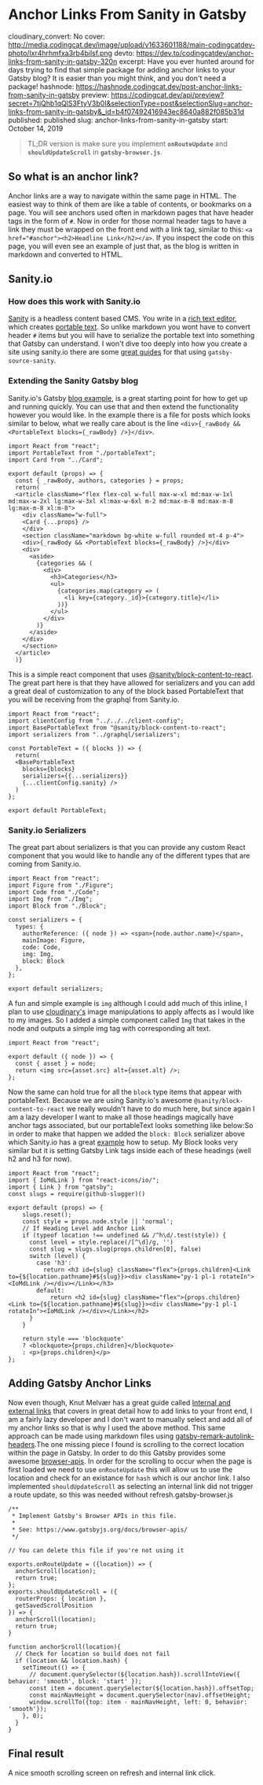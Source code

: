 # Anchor Links From Sanity in Gatsby

cloudinary_convert: No
cover: http://media.codingcat.dev/image/upload/v1633601188/main-codingcatdev-photo/lxr4hrhmfxa3rb4bilsf.png
devto: https://dev.to/codingcatdev/anchor-links-from-sanity-in-gatsby-320n
excerpt: Have you ever hunted around for days trying to find that simple package for adding anchor links to your Gatsby blog? It is easier than you might think, and you don't need a package!
hashnode: https://hashnode.codingcat.dev/post-anchor-links-from-sanity-in-gatsby
preview: https://codingcat.dev/api/preview?secret=7tjQhb1qQlS3FtyV3b0I&selectionType=post&selectionSlug=anchor-links-from-sanity-in-gatsby&_id=b4f07492416943ec8640a882f085b31d
published: published
slug: anchor-links-from-sanity-in-gatsby
start: October 14, 2019

> TL;DR version is make sure you implement **`onRouteUpdate`** and **`shouldUpdateScroll`** in **`gatsby-browser.js`**.
> 

## So what is an anchor link?

Anchor links are a way to navigate within the same page in HTML. The easiest way to think of them are like a table of contents, or bookmarks on a page. You will see anchors used often in markdown pages that have header tags in the form of `#`. Now in order for those normal header tags to have a link they must be wrapped on the front end with a link tag, similar to this: `<a href="#anchor"><h2>Headline Link</h2></a>`. If you inspect the code on this page, you will even see an example of just that, as the blog is written in markdown and converted to HTML.

## Sanity.io

### How does this work with Sanity.io

[Sanity](https://www.sanity.io/) is a headless content based CMS. You write in a [rich text editor](https://www.sanity.io/docs/what-you-need-to-know-about-block-text), which creates [portable text](https://www.portabletext.org/). So unlike markdown you wont have to convert header `#` items but you will have to serialize the portable text into something that Gatsby can understand. I won't dive too deeply into how you create a site using sanity.io there are some [great guides](https://www.gatsbyjs.org/packages/gatsby-source-sanity/?=sanity#gatsby-source-sanity) for that using `gatsby-source-sanity`.

### Extending the Sanity Gatsby blog

Sanity.io's Gatsby [blog example](https://www.sanity.io/guides/the-blog-template), is a great starting point for how to get up and running quickly. You can use that and then extend the functionality however you would like. In the example there is a file for posts which looks similar to below, what we really care about is the line `<div>{_rawBody && <PortableText blocks={_rawBody} />}</div>`.

```tsx
import React from "react";
import PortableText from "./portableText";
import Card from "../Card";

export default (props) => {
  const { _rawBody, authors, categories } = props;
  return(
  <article className="flex flex-col w-full max-w-xl md:max-w-1xl md:max-w-2xl lg:max-w-3xl xl:max-w-6xl m-2 md:max-m-8 md:max-m-8 lg:max-m-8 xl:m-8">
    <div className="w-full">
    <Card {...props} />
    </div>
    <section className="markdown bg-white w-full rounded mt-4 p-4">
    <div>{_rawBody && <PortableText blocks={_rawBody} />}</div>
    <div>
      <aside>
        {categories && (
          <div>
            <h3>Categories</h3>
            <ul>
              {categories.map(category => (
                <li key={category._id}>{category.title}</li>
              ))}
            </ul>
          </div>
        )}
      </aside>
    </div>
    </section>
  </article>
  )}

```

This is a simple react component that uses [@sanity/block-content-to-react](https://github.com/sanity-io/block-content-to-react). The great part here is that they have allowed for serializers and you can add a great deal of customization to any of the block based PortableText that you will be receiving from the graphql from Sanity.io.

```tsx
import React from "react";
import clientConfig from "../../../client-config";
import BasePortableText from "@sanity/block-content-to-react";
import serializers from "../graphql/serializers";

const PortableText = ({ blocks }) => {
  return(
  <BasePortableText
    blocks={blocks}
    serializers={{...serializers}}
    {...clientConfig.sanity} />
  )
};

export default PortableText;

```

### Sanity.io Serializers

The great part about serializers is that you can provide any custom React component that you would like to handle any of the different types that are coming from Sanity.io.

```tsx
import React from "react";
import Figure from "./Figure";
import Code from "./Code";
import Img from "./Img";
import Block from "./Block";

const serializers = {
  types: {
    authorReference: ({ node }) => <span>{node.author.name}</span>,
    mainImage: Figure,
    code: Code,
    img: Img,
    block: Block
  },
};

export default serializers;

```

A fun and simple example is `img` although I could add much of this inline, I plan to use [cloudinary's](http://cloudinary.com/) image manipulations to apply affects as I would like to my images. So I added a simple component called `Img` that takes in the node and outputs a simple img tag with corresponding alt text.

```tsx
import React from "react";

export default ({ node }) => {
  const { asset } = node;
  return <img src={asset.src} alt={asset.alt} />;
};

```

Now the same can hold true for all the `block` type items that appear with portableText. Because we are using Sanity.io's awesome `@sanity/block-content-to-react` we really wouldn't have to do much here, but since again I am a lazy developer I want to make all those headings magically have anchor tags associated, but our portableText looks something like below:So in order to make that happen we added the `block: Block` serializer above which Sanity.io has a great [example](https://github.com/sanity-io/block-content-to-react#customizing-default-serializer-for-block-type) how to setup. My Block looks very similar but it is setting Gatsby Link tags inside each of these headings (well h2 and h3 for now).

```tsx
import React from "react";
import { IoMdLink } from "react-icons/io/";
import { Link } from "gatsby";
const slugs = require(github-slugger)()

export default (props) => {
    slugs.reset();
    const style = props.node.style || 'normal';
    // If Heading Level add Anchor Link
    if (typeof location !== undefined && /^h\d/.test(style)) {
      const level = style.replace(/[^\d]/g, '')
      const slug = slugs.slug(props.children[0], false)
      switch (level) {
        case 'h3':
          return <h3 id={slug} className="flex">{props.children}<Link to={${location.pathname}#${slug}}><div className="py-1 pl-1 rotateIn"><IoMdLink /></div></Link></h3>
        default:
            return <h2 id={slug} className="flex">{props.children}<Link to={${location.pathname}#${slug}}><div className="py-1 pl-1 rotateIn"><IoMdLink /></div></Link></h2>
      }
    }

    return style === 'blockquote'
    ? <blockquote>{props.children}</blockquote>
    : <p>{props.children}</p>
};

```

## Adding Gatsby Anchor Links

Now even though, Knut Melvær has a great guide called [Internal and external links](https://www.sanity.io/guides/portable-text-internal-and-external-links) that covers in great detail how to add links to your front end, I am a fairly lazy developer and I don't want to manually select and add all of my anchor links so that is why I used the above method. This same approach can be made using markdown files using [gatsby-remark-autolink-headers](https://www.gatsbyjs.org/packages/gatsby-remark-autolink-headers/?=remark).The one missing piece I found is scrolling to the correct location within the page in Gatsby. In order to do this Gatsby provides some awesome [browser-apis](https://www.gatsbyjs.org/docs/browser-apis/). In order for the scrolling to occur when the page is first loaded we need to use `onRouteUpdate` this will allow us to use the location and check for an existance for `hash` which is our anchor link. I also implemented `shouldUpdateScroll` as selecting an internal link did not trigger a route update, so this was needed without refresh.gatsby-browser.js

```tsx
/**
 * Implement Gatsby's Browser APIs in this file.
 *
 * See: https://www.gatsbyjs.org/docs/browser-apis/
 */

// You can delete this file if you're not using it

exports.onRouteUpdate = ({location}) => {
  anchorScroll(location);
  return true;
};
exports.shouldUpdateScroll = ({
  routerProps: { location },
  getSavedScrollPosition
}) => {
  anchorScroll(location);
  return true;
}

function anchorScroll(location){
  // Check for location so build does not fail
  if (location && location.hash) {
    setTimeout(() => {
      // document.querySelector(${location.hash}).scrollIntoView({ behavior: 'smooth', block: 'start' });
      const item = document.querySelector(${location.hash}).offsetTop;
      const mainNavHeight = document.querySelector(nav).offsetHeight;
      window.scrollTo({top: item - mainNavHeight, left: 0, behavior: 'smooth'});
    }, 0);
  }
}

```

## Final result

A nice smooth scrolling screen on refresh and internal link click.